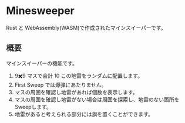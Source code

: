 # Minesweeper

Rust と WebAssembly(WASM)で作成されたマインスイーパーです。

## 概要

マインスイーパーの機能です。

1. 9✖️9 マスで合計 10 この地雷をランダムに配置します。
2. First Sweep では爆弾にあたりません。
3. マスの周囲を確認し地雷があれば個数を表示します。
4. マスの周囲を確認し地雷がない場合は周囲を探索し、地雷のない箇所をSweepします。
5. 地雷があると考えられる部分には旗を置くことができます。
